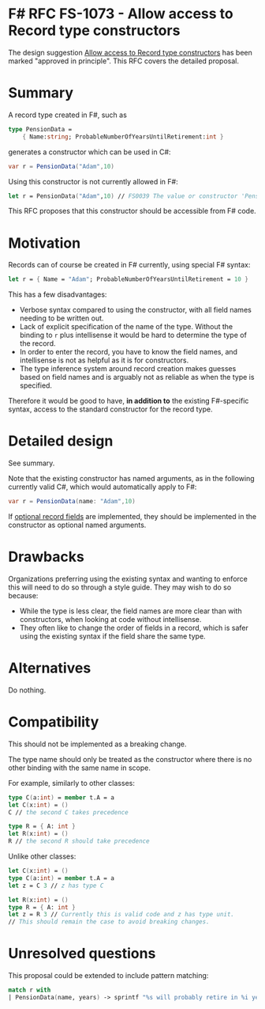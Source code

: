 # F# RFC FS-1073 - Allow access to Record type constructors

The design suggestion [Allow access to Record type constructors](https://github.com/fsharp/fslang-suggestions/issues/722) has been marked "approved in principle". This RFC covers the detailed proposal.

# Summary

A record type created in F#, such as
```fsharp
type PensionData =
    { Name:string; ProbableNumberOfYearsUntilRetirement:int }
```

generates a constructor which can be used in C#: 

```csharp
var r = PensionData("Adam",10)
```

Using this constructor is not currently allowed in F#:
```fsharp
let r = PensionData("Adam",10) // FS0039 The value or constructor 'PensionData' is not defined.
```

This RFC proposes that this constructor should be accessible from F# code.

# Motivation

Records can of course be created in F# currently, using special F# syntax:

```fsharp
let r = { Name = "Adam"; ProbableNumberOfYearsUntilRetirement = 10 }
```

This has a few disadvantages:
- Verbose syntax compared to using the constructor, with all field names needing to be written out.
- Lack of explicit specification of the name of the type. Without the binding to `r` plus intellisense it would be hard to determine the type of the record.
- In order to enter the record, you have to know the field names, and intellisense is not as helpful as it is for constructors.
- The type inference system around record creation makes guesses based on field names and is arguably not as reliable as when the type is specified.

Therefore it would be good to have, **in addition to** the existing F#-specific syntax, access to the standard constructor for the record type.

# Detailed design

See summary.

Note that the existing constructor has named arguments, as in the following currently valid C#, which would automatically apply to F#:

```csharp
var r = PensionData(name: "Adam",10)
```

If [optional record fields](https://github.com/fsharp/fslang-suggestions/issues/617) are implemented, they should be implemented in the constructor as optional named arguments.

# Drawbacks

Organizations preferring using the existing syntax and wanting to enforce this will need to do so through a style guide.
They may wish to do so because:
- While the type is less clear, the field names are more clear than with constructors, when looking at code without intellisense.
- They often like to change the order of fields in a record, which is safer using the existing syntax if the field share the same type.

# Alternatives

Do nothing.

# Compatibility

This should not be implemented as a breaking change.

The type name should only be treated as the constructor where there is no other binding with the same name in scope.

For example, similarly to other classes:
```fsharp
type C(a:int) = member t.A = a
let C(x:int) = ()
C // the second C takes precedence

type R = { A: int }
let R(x:int) = ()
R // the second R should take precedence
```

Unlike other classes:
```fsharp
let C(x:int) = ()
type C(a:int) = member t.A = a
let z = C 3 // z has type C

let R(x:int) = ()
type R = { A: int }
let z = R 3 // Currently this is valid code and z has type unit.
// This should remain the case to avoid breaking changes.
```


# Unresolved questions

This proposal could be extended to include pattern matching:

```fsharp
match r with
| PensionData(name, years) -> sprintf "%s will probably retire in %i years." name years
```

